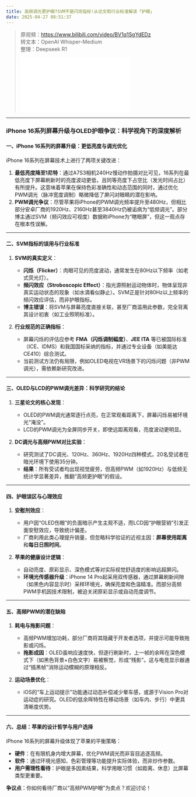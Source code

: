 ```yaml
---
title: 高频调光更护眼?SVM不是闪烁指标!从论文和行业标准解读「护眼」
date: 2025-04-27 08:51:37
---
```


> 原视频：https://www.bilibili.com/video/BV1q1SgYdEDz<br>转文本：OpenAI Whisper-Medium<br>整理：Deepseek R1
>
> <iframe src="//player.bilibili.com/player.html?bvid=BV1q1SgYdEDz&autoplay=0" scrolling="no" border="0" frameborder="no" framespacing="0" allowfullscreen="true"></iframe>

---

### iPhone 16系列屏幕升级与OLED护眼争议：科学视角下的深度解析

#### **一、iPhone 16系列的屏幕升级：更低亮度与调光优化**
iPhone 16系列在屏幕技术上进行了两项关键改进：  
1. **最低亮度降至1尼特**：通过A7S3相机240Hz慢动作拍摄对比可见，16系列在最低亮度下屏幕刷新时的亮度波动更低，且同等亮度下占空比（发光时间占比）有所提升。这意味着苹果在保持色彩准确性和动态范围的同时，通过优化PWM调光（脉冲宽度调制）略微降低了屏闪对眼睛的潜在影响。  
2. **PWM调光争议**：尽管苹果将iPhone的PWM调光频率提升至480Hz，但相比部分安卓厂商的1920Hz、2160Hz甚至3840Hz仍被诟病为“低频调光”。部分博主通过SVM（频闪效应可视度）数据称iPhone为“瞎眼屏”，但这一观点存在根本性误解。

---

#### **二、SVM指标的误用与行业标准**
1. **SVM的真实定义**：  
   - **闪烁（Flicker）**：肉眼可见的亮度波动，通常发生在80Hz以下频率（如老式荧光灯）。  
   - **频闪效应（Stroboscopic Effect）**：指光源照射运动物体时，物体呈现非真实运动状态的现象（如水滴看似静止）。SVM正是针对80Hz以上频率的频闪效应评估，而非护眼指标。  
   - **博主错误**：将SVM与屏幕亮度直接关联，甚至厂商滥用此参数，完全背离其设计初衷（如工业照明标准）。

2. **行业规范的正确指标**：  
   - 屏幕闪烁的评估应参考 **FMA（闪烁调制幅度）**、**JEE ITA** 等已被国际标准（ICE、IDMS）和我国国标采纳的指标，并通过专业设备（如美能达CE410）综合测试。  
   - 当前测试方法仍有局限，例如OLED电视在VR场景下的闪烁问题（非PWM调光），需依赖新研究改进。

---

#### **三、OLED与LCD的PWM调光差异：科学研究的结论**
1. **三星论文的核心发现**：  
   - OLED的PWM调光通常逐行点亮，在正常观看距离下，屏幕闪烁易被环境光“淹没”。  
   - LCD的PWM调光为全屏同步开关，即使远距离观看，亮度波动更明显。  

2. **DC调光与高频PWM对比实验**：  
   - 研究测试了DC调光、120Hz、360Hz、1920Hz四种模式，20名受试者在暗光环境下使用35分钟。  
   - **结果**：所有受试者均出现视觉疲劳，但高频PWM（如1920Hz）与低频无统计学显著差异，推翻“高频更护眼”的假设。

---

#### **四、护眼误区与心理效应**
1. **安慰剂效应**：  
   - 用户因“OLED伤眼”的负面暗示产生主观不适，而LCD因“护眼营销”引发正面安慰效应，导致统计偏差。  
   - 厂商利用此类心理提升销量，但忽略科学验证的近视主因：**屏幕使用距离**和**每日日照时间**。

2. **苹果的健康设计逻辑**：  
   - 自动亮度、原彩显示、深色模式等对实际视觉舒适度的影响远超屏闪。  
   - **环境光传感器升级**：iPhone 14 Pro起采用双传感器，通过屏幕刷新间隙（如黑色内容显示时）采样环境光，确保亮度和色温精准。而部分高频PWM手机因技术限制，被迫关闭原彩显示或自动亮度调节。

---

#### **五、高频PWM的潜在缺陷**
1. **耗电与拖影问题**：  
   - 高频PWM增加功耗，部分厂商将其隐藏于开发者选项，并提示可能导致拖影或闪烁。  
   - **拖影成因**：OLED虽响应速度快，但逐行刷新时，上一帧的余晖在深色模式下（如黑色背景+白色文字）易被察觉，形成“残影”。这与电竞显示器通过“插黑帧”消除运动模糊的原理相反。

2. **运动场景优化**：  
   - iOS的“车上运动提示”功能通过动态补偿减少晕车感，或源于Vision Pro对运动症的研究。OLED的低余晖特性在移动场景（如车内、步行）中更具清晰度优势。

---

#### **六、总结：苹果的设计哲学与用户选择**
iPhone 16系列的屏幕升级体现了苹果的平衡策略：  
- **硬件**：在有限机身内增大屏幕，优化PWM调光而非盲目追逐高频。  
- **软件**：通过环境光感知、色彩管理等功能提升实际体验，而非炒作参数。  
- **用户需理性看待**：护眼是多因素结果，科学用眼习惯（如距离、休息）比屏幕类型更重要。  

**争议点**：你如何看待厂商以“高频PWM护眼”为卖点？欢迎讨论！